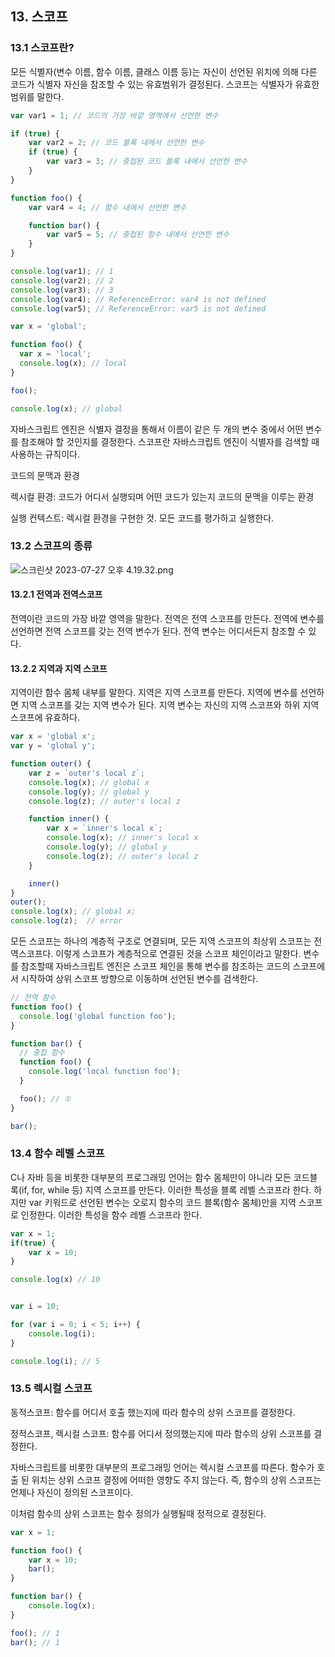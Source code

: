 ## 13. 스코프

### 13.1 스코프란?
모든 식별자(변수 이름, 함수 이름, 클래스 이름 등)는 자신이 선언된 위치에 의해 다른 코드가 식별자 자신을 참조할 수 있는 유효범위가 결정된다. 스코프는 식별자가 유효한 범위를 말한다.

```js
var var1 = 1; // 코드의 가장 바깥 영역에서 선언한 변수

if (true) {
    var var2 = 2; // 코드 블록 내에서 선언한 변수
    if (true) {
        var var3 = 3; // 중첩된 코드 블록 내에서 선언한 변수
    }
}

function foo() {
    var var4 = 4; // 함수 내에서 선언한 변수

    function bar() {
        var var5 = 5; // 중첩된 함수 내에서 선언한 변수
    }
}

console.log(var1); // 1
console.log(var2); // 2
console.log(var3); // 3
console.log(var4); // ReferenceError: var4 is not defined
console.log(var5); // ReferenceError: var5 is not defined
```
```js
var x = 'global';

function foo() {
  var x = 'local';
  console.log(x); // local
}

foo();

console.log(x); // global
```

자바스크립트 엔진은 식별자 결정을 통해서 이름이 같은 두 개의 변수 중에서 어떤 변수를 참조해야 할 것인지를 결정한다.
스코프란 자바스크립트 엔진이 식별자를 검색할 때 사용하는 규칙이다.

코드의 문맥과 환경

렉시컬 환경: 코드가 어디서 실행되며 어떤 코드가 있는지 코드의 문맥을 이루는 환경

실행 컨텍스트: 렉시컬 환경을 구현한 것. 모든 코드를 평가하고 실행한다.

### 13.2 스코프의 종류
![스크린샷 2023-07-27 오후 4.19.32.png](..%2F..%2F..%2F..%2F..%2F..%2Fvar%2Ffolders%2F0l%2Fxt1n2hw95pbck3jvgpk9lp840000gn%2FT%2FTemporaryItems%2FNSIRD_screencaptureui_DD4Qns%2F%EC%8A%A4%ED%81%AC%EB%A6%B0%EC%83%B7%202023-07-27%20%EC%98%A4%ED%9B%84%204.19.32.png)

#### 13.2.1 전역과 전역스코프
전역이란 코드의 가장 바깥 영역을 말한다. 전역은 전역 스코프를 만든다. 전역에 변수를 선언하면 전역 스코프를 갖는 전역 변수가 된다. 전역 변수는 어디서든지 참조할 수 있다.

#### 13.2.2 지역과 지역 스코프
지역이란 함수 몸체 내부를 말한다. 지역은 지역 스코프를 만든다. 지역에 변수를 선언하면 지역 스코프를 갖는 지역 변수가 된다.
지역 변수는 자신의 지역 스코프와 하위 지역 스코프에 유효하다.

```js
var x = 'global x';
var y = 'global y';

function outer() {
    var z = `outer's local z`;
    console.log(x); // global x
    console.log(y); // global y
    console.log(z); // outer's local z

    function inner() {
        var x = `inner's local x`;
        console.log(x); // inner's local x
        console.log(y); // global y
        console.log(z); // outer's local z
    }

    inner()
}
outer();
console.log(x); // global x;
console.log(z);  // error
```
모든 스코프는 하나의 계층적 구조로 연결되며, 모든 지역 스코프의 최상위 스코프는 전역스코프다. 이렇게 스코프가 계층적으로 연결된 것을 스코프 체인이라고 말한다.
변수를 참조할때 자바스크립트 엔진은 스코프 체인을 통해 변수를 참조하는 코드의 스코프에서 시작하여 상위 스코프 방향으로 이동하며 선언된 변수를 검색한다.

```js
// 전역 함수
function foo() {
  console.log('global function foo');
}

function bar() {
  // 중첩 함수
  function foo() {
    console.log('local function foo');
  }

  foo(); // ①
}

bar();
```

### 13.4 함수 레벨 스코프
C나 자바 등을 비롯한 대부분의 프로그래밍 언어는 함수 몸체만이 아니라 모든 코드블록(if, for, while 등) 지역 스코프를 만든다. 이러한 특성을 블록 레벨 스코프라 한다.
하지만 var 키워드로 선언된 변수는 오로지 함수의 코드 블록(함수 몸체)만을 지역 스코프로 인정한다. 이러한 특성을 함수 레벨 스코프라 한다.

```js
var x = 1;
if(true) {
    var x = 10;
}

console.log(x) // 10
```


```js

var i = 10;

for (var i = 0; i < 5; i++) {
    console.log(i);
}

console.log(i); // 5
```

### 13.5 렉시컬 스코프
동적스코프: 함수를 어디서 호출 했는지에 따라 함수의 상위 스코프를 결정한다.

정적스코프, 렉시컬 스코프: 함수를 어디서 정의했는지에 따라 함수의 상위 스코프를 결정한다.

자바스크립트를 비롯한 대부분의 프로그래밍 언어는 렉시컬 스코프를 따른다.
함수가 호출 된 위치는 상위 스코프 결정에 어떠한 영향도 주지 않는다. 즉, 함수의 상위 스코프는 언제나 자신이 정의된 스코프이다.

이처럼 함수의 상위 스코프는 함수 정의가 실행될때 정적으로 결정된다.

```js
var x = 1;

function foo() {
    var x = 10;
    bar();
}

function bar() {
    console.log(x);
}

foo(); // 1
bar(); // 1


```
